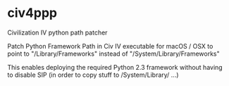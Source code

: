 # civ4ppp
Civilization IV python path patcher

Patch Python Framework Path in Civ IV executable for macOS / OSX
to point to "/Library/Frameworks" instead of "/System/Library/Frameworks"

This enables deploying the required Python 2.3 framework without
having to disable SIP (in order to copy stuff to /System/Library/ ...)
